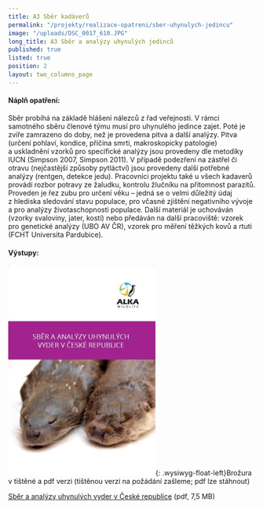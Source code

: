 ```yaml
---
title: A3 Sběr kadáverů
permalink: "/projekty/realizace-opatreni/sber-uhynulych-jedincu"
image: "/uploads/DSC_0017_610.JPG"
long_title: A3 Sběr a analýzy uhynulých jedinců
published: true
listed: true
position: 2
layout: two_columns_page
---
```

#### Náplň opatření:

Sběr probíhá na základě hlášení nálezců z řad veřejnosti. V rámci
samotného sběru členové týmu musí pro uhynulého jedince zajet. Poté je
zvíře zamrazeno do doby, než je provedena pitva a další analýzy. Pitva
(určení pohlaví, kondice, příčina smrti, makroskopicky patologie)
a uskladnění vzorků pro specifické analýzy jsou provedeny dle metodiky
IUCN (Simpson 2007, Simpson 2011). V případě podezření na zástřel či
otravu (nejčastější způsoby pytláctví) jsou provedeny další potřebné
analýzy (rentgen, detekce jedu). Pracovníci projektu také u všech
kadaverů provádí rozbor potravy ze žaludku, kontrolu žlučníku na
přítomnost parazitů. Proveden je řez zubu pro určení věku – jedná se
o velmi důležitý údaj z hlediska sledování stavu populace, pro včasné
zjištění negativního vývoje a pro analýzy životaschopnosti populace.
Další materiál je uchováván (vzorky svaloviny, jater, kostí) nebo
předáván na další pracoviště: vzorek pro genetické analýzy (UBO AV ČR),
vzorek pro měření těžkých kovů a rtuti (FCHT Universita Pardubice).

#### Výstupy:

![](/uploads/titulni_strana_300.jpg){: .wysiwyg-float-left}Brožura
v tištěné a pdf verzi (tištěnou verzi na požádání zašleme; pdf lze
stáhnout)

[Sběr a analýzy uhynulých vyder v České
republice](/uploads/ALKA_-_Sb_r_a_anal_zy_vyder_-_web.pdf) (pdf, 7,5 MB)
